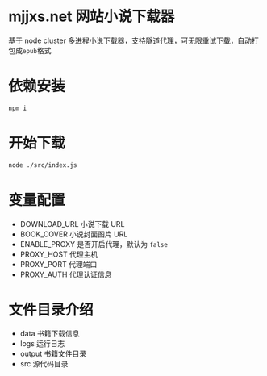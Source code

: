# mjjxs.net 网站小说下载器
基于 node cluster 多进程小说下载器，支持隧道代理，可无限重试下载，自动打包成`epub`格式

# 依赖安装
```bash
npm i
```
# 开始下载
```bash
node ./src/index.js
```

# 变量配置
- DOWNLOAD_URL 小说下载 URL
- BOOK_COVER 小说封面图片 URL
- ENABLE_PROXY 是否开启代理，默认为 `false`
- PROXY_HOST 代理主机
- PROXY_PORT 代理端口
- PROXY_AUTH 代理认证信息


# 文件目录介绍
- data 书籍下载信息
- logs 运行日志
- output 书籍文件目录
- src 源代码目录
